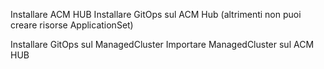 Installare ACM HUB
Installare GitOps sul ACM Hub (altrimenti non puoi creare risorse ApplicationSet)

Installare GitOps sul ManagedCluster
Importare ManagedCluster sul ACM HUB


